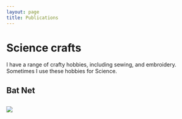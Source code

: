 ```yaml
---
layout: page
title: Publications
---
```


<div class="text-center">
  <h1>Science crafts</h1>
  I have a range of crafty hobbies, including sewing, and embroidery. Sometimes I use these hobbies for Science.
  <br/>

  
  <h2> Bat Net <h2>
  <img src="{{ 'assets/img/batnet.jpg' | relative_url }}"/>
</div>
